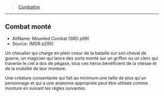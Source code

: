 ﻿---
!GenericItem
Name: Combat monté
AltName: Mounted Combat (SRD p99)
Source: (MDR p295)
Id: combat_hd.md#combat-monté
ParentLink: combat_hd.md#combattre
ParentName: Combattre
NameLevel: 2
Attributes:
  Name: Combat monté
  Markdown: >+
    ## <!--Name-->Combat monté<!--/Name-->


    - AltName: <!--AltName-->Mounted Combat (SRD p99)<!--/AltName-->

    - Source: <!--Source-->(MDR p295)<!--/Source-->


    Un chevalier qui charge en plein coeur de la bataille sur son cheval de guerre, un magicien qui lance des sorts monté sur un griffon ou un clerc qui traverse le ciel à dos de pégase, tous ces héros bénéficient de la vitesse et de la mobilité de leur monture.


    Une créature consentante qui fait au minimum une taille de plus qu'un personnage et qui a une anatomie appropriée peut être utilisée comme monture en suivant les règles suivantes.

  AltName: Mounted Combat (SRD p99)
  Source: (MDR p295)
AttributesDictionary: >+
  Name: Combat monté

  Markdown: >+

    ## <!--Name-->Combat monté<!--/Name-->





    - AltName: <!--AltName-->Mounted Combat (SRD p99)<!--/AltName-->



    - Source: <!--Source-->(MDR p295)<!--/Source-->





    Un chevalier qui charge en plein coeur de la bataille sur son cheval de guerre, un magicien qui lance des sorts monté sur un griffon ou un clerc qui traverse le ciel à dos de pégase, tous ces héros bénéficient de la vitesse et de la mobilité de leur monture.





    Une créature consentante qui fait au minimum une taille de plus qu'un personnage et qui a une anatomie appropriée peut être utilisée comme monture en suivant les règles suivantes.



  AltName: Mounted Combat (SRD p99)

  Source: (MDR p295)

---
> [Combattre](hd_combat.md)

---

## Combat monté

- AltName: Mounted Combat (SRD p99)
- Source: (MDR p295)

Un chevalier qui charge en plein coeur de la bataille sur son cheval de guerre, un magicien qui lance des sorts monté sur un griffon ou un clerc qui traverse le ciel à dos de pégase, tous ces héros bénéficient de la vitesse et de la mobilité de leur monture.

Une créature consentante qui fait au minimum une taille de plus qu'un personnage et qui a une anatomie appropriée peut être utilisée comme monture en suivant les règles suivantes.

